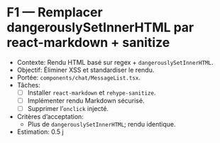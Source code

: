# F1 — Remplacer dangerouslySetInnerHTML par react-markdown + sanitize

- Contexte: Rendu HTML basé sur regex + `dangerouslySetInnerHTML`.
- Objectif: Éliminer XSS et standardiser le rendu.
- Portée: `components/chat/MessageList.tsx`.
- Tâches:
  - [ ] Installer `react-markdown` et `rehype-sanitize`.
  - [ ] Implémenter rendu Markdown sécurisé.
  - [ ] Supprimer l’`onclick` injecté.
- Critères d’acceptation:
  - Plus de `dangerouslySetInnerHTML`; rendu identique.
- Estimation: 0.5 j
